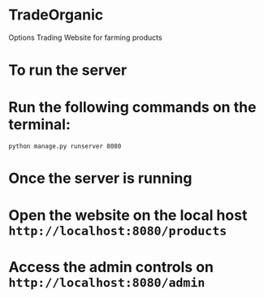 # TradeOrganic
Options Trading Website for farming products

# To run the server
# Run the following commands on the terminal:
```
python manage.py runserver 8080
```

# Once the server is running
# Open the website on the local host `http://localhost:8080/products`

# Access the admin controls on `http://localhost:8080/admin`
